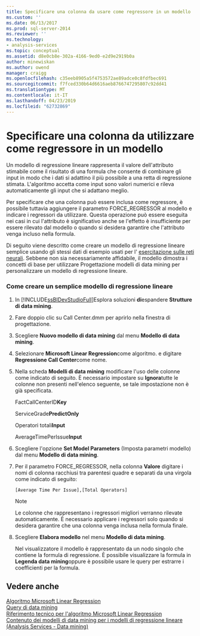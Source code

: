 ```yaml
---
title: Specificare una colonna da usare come regressore in un modello | Microsoft Docs
ms.custom: ''
ms.date: 06/13/2017
ms.prod: sql-server-2014
ms.reviewer: ''
ms.technology:
- analysis-services
ms.topic: conceptual
ms.assetid: d8e0cb8e-302a-4166-9ed0-e2d9e2919b0a
author: minewiskan
ms.author: owend
manager: craigg
ms.openlocfilehash: c35eeb8905a5f4753572ae89adce0c8fdfbec691
ms.sourcegitcommit: f7fced330b64d6616aeb8766747295807c92dd41
ms.translationtype: MT
ms.contentlocale: it-IT
ms.lasthandoff: 04/23/2019
ms.locfileid: "62732869"
---
```

# <a name="specify-a-column-to-use-as-regressor-in-a-model"></a>Specificare una colonna da utilizzare come regressore in un modello
  Un modello di regressione lineare rappresenta il valore dell'attributo stimabile come il risultato di una formula che consente di combinare gli input in modo che i dati si adattino il più possibile a una retta di regressione stimata. L'algoritmo accetta come input sono valori numerici e rileva automaticamente gli input che si adattano meglio.  
  
 Per specificare che una colonna può essere inclusa come regressore, è possibile tuttavia aggiungere il parametro FORCE_REGRESSOR al modello e indicare i regressori da utilizzare. Questa operazione può essere eseguita nei casi in cui l'attributo è significativo anche se l'effetto è insufficiente per essere rilevato dal modello o quando si desidera garantire che l'attributo venga incluso nella formula.  
  
 Di seguito viene descritto come creare un modello di regressione lineare semplice usando gli stessi dati di esempio usati per l' [esercitazione sulle reti neurali](../../tutorials/lesson-5-build-models-intermediate-data-mining-tutorial.md). Sebbene non sia necessariamente affidabile, il modello dimostra i concetti di base per utilizzare Progettazione modelli di data mining per personalizzare un modello di regressione lineare.  
  
### <a name="how-to-create-a-simple-linear-regression-model"></a>Come creare un semplice modello di regressione lineare  
  
1.  In [!INCLUDE[ssBIDevStudioFull](../../includes/ssbidevstudiofull-md.md)]Esplora soluzioni **di**espandere **Strutture di data mining**.  
  
2.  Fare doppio clic su Call Center.dmm per aprirlo nella finestra di progettazione.  
  
3.  Scegliere **Nuovo modello di data mining** dal menu **Modello di data mining**.  
  
4.  Selezionare **Microsoft Linear Regression**come algoritmo. e digitare **Regressione Call Center**come nome.  
  
5.  Nella scheda **Modelli di data mining** modificare l'uso delle colonne come indicato di seguito. È necessario impostare su **Ignora**tutte le colonne non presenti nell'elenco seguente, se tale impostazione non è già specificata.  
  
     FactCallCenterID**Key**  
  
     ServiceGrade**PredictOnly**  
  
     Operatori totali**Input**  
  
     AverageTimePerIssue**Input**  
  
6.  Scegliere l'opzione **Set Model Parameters** (Imposta parametri modello) dal menu **Modello di data mining**.  
  
7.  Per il parametro FORCE_REGRESSOR, nella colonna **Valore** digitare i nomi di colonna racchiusi tra parentesi quadre e separati da una virgola come indicato di seguito:  
  
    ```  
    [Average Time Per Issue],[Total Operators]  
    ```  
  
    > [!NOTE]  
    >  Le colonne che rappresentano i regressori migliori verranno rilevate automaticamente. È necessario applicare i regressori solo quando si desidera garantire che una colonna venga inclusa nella formula finale.  
  
8.  Scegliere **Elabora modello** nel menu **Modello di data mining**.  
  
     Nel visualizzatore il modello è rappresentato da un nodo singolo che contiene la formula di regressione. È possibile visualizzare la formula in **Legenda data mining**oppure è possibile usare le query per estrarre i coefficienti per la formula.  
  
## <a name="see-also"></a>Vedere anche  
 [Algoritmo Microsoft Linear Regression](microsoft-linear-regression-algorithm.md)   
 [Query di data mining](data-mining-queries.md)   
 [Riferimento tecnico per l'algoritmo Microsoft Linear Regression](microsoft-linear-regression-algorithm-technical-reference.md)   
 [Contenuto dei modelli di data mining per i modelli di regressione lineare &#40;Analysis Services - Data mining&#41;](mining-model-content-for-linear-regression-models-analysis-services-data-mining.md)  
  
  
